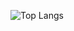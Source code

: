 ![Top Langs](https://github-readme-stats.vercel.app/api/top-langs/?username=naufandarmawan&layout=compact)

<!---
- 👋 Hi, I’m @naufandarmawan
- 👀 I’m interested in ...
- 🌱 I’m currently learning ...
- 💞️ I’m looking to collaborate on ...
- 📫 How to reach me ...
- 😄 Pronouns: ...
- ⚡ Fun fact: ...
--->

<!---
naufandarmawan/naufandarmawan is a ✨ special ✨ repository because its `README.md` (this file) appears on your GitHub profile.
You can click the Preview link to take a look at your changes.
--->
